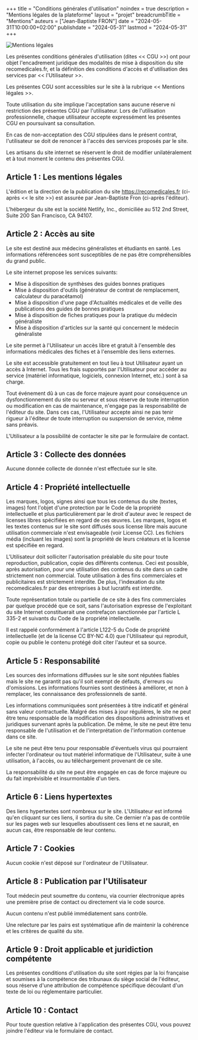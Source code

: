 +++
title = "Conditions générales d'utilisation"
noindex = true
description = "Mentions légales de la plateforme"
layout = "projet"
breadcrumbTitle = "Mentions"
auteurs = ["Jean-Baptiste FRON"]
date = "2024-05-31T10:00:00+02:00"
publishdate = "2024-05-31"
lastmod = "2024-05-31"
+++

<img class="d-block mw-280 mb-5" style="margin-inline: auto" src="/images/icons/contract.svg" alt="Mentions légales" aria-hidden="true">

Les présentes conditions générales d'utilisation (dites << CGU >>) ont pour objet l'encadrement juridique des modalités de mise à disposition du site recomedicales.fr, et la définition des conditions d'accès et d'utilisation des services par << l'Utilisateur >>.

Les présentes CGU sont accessibles sur le site à la rubrique << Mentions légales >>.

Toute utilisation du site implique l'acceptation sans aucune réserve ni restriction des présentes CGU par l'utilisateur. Lors de l'utilisation professionnelle, chaque utilisateur accepte expressément les présentes CGU en poursuivant sa consultation.

En cas de non-acceptation des CGU stipulées dans le présent contrat, l'utilisateur se doit de renoncer à l'accès des services proposés par le site.

Les artisans du site internet se réservent le droit de modifier unilatéralement et à tout moment le contenu des présentes CGU.

## Article 1 : Les mentions légales

L'édition et la direction de la publication du site <https://recomedicales.fr> (ci-après << le site >>) est assurée par Jean-Baptiste Fron (ci-après l'éditeur).

L'hébergeur du site est la société Netlify, Inc., domiciliée au 512 2nd Street, Suite 200 San Francisco, CA 94107.

## Article 2 : Accès au site

Le site est destiné aux médecins généralistes et étudiants en santé. Les informations référencées sont susceptibles de ne pas être compréhensibles du grand public.

Le site internet propose les services suivants:

- Mise à disposition de synthèses des guides bonnes pratiques
- Mise à disposition d'outils (générateur de contrat de remplacement, calculateur du paracétamol)
- Mise à disposition d'une page d'Actualités médicales et de veille des publications des guides de bonnes pratiques
- Mise à disposition de fiches pratiques pour la pratique du médecin généraliste
- Mise à disposition d'articles sur la santé qui concernent le médecin généraliste

Le site permet à l'Utilisateur un accès libre et gratuit à l'ensemble des informations médicales des fiches et à l'ensemble des liens externes.

Le site est accessible gratuitement en tout lieu à tout Utilisateur ayant un accès à Internet. Tous les frais supportés par l'Utilisateur pour accéder au service (matériel informatique, logiciels, connexion Internet, etc.) sont à sa charge.

Tout événement dû à un cas de force majeure ayant pour conséquence un dysfonctionnement du site ou serveur et sous réserve de toute interruption ou modification en cas de maintenance, n'engage pas la responsabilité de l'éditeur du site. Dans ces cas, l'Utilisateur accepte ainsi ne pas tenir rigueur à l'éditeur de toute interruption ou suspension de service, même sans préavis.

L'Utilisateur a la possibilité de contacter le site par le formulaire de contact.

## Article 3 : Collecte des données

Aucune donnée collecte de donnée n'est effectuée sur le site.

## Article 4 : Propriété intellectuelle

Les marques, logos, signes ainsi que tous les contenus du site (textes, images) font l'objet d'une protection par le Code de la propriété intellectuelle et plus particulièrement par le droit d'auteur avec le respect de licenses libres spécifiées en regard de ces œuvres. Les marques, logos et les textes contenus sur le site sont diffusés sous license libre mais aucune utilisation commerciale n'est envisageable (voir License CC). Les fichiers média (incluant les images) sont la propriété de leurs créateurs et la license est spécifiée en regard.

L'Utilisateur doit solliciter l'autorisation préalable du site pour toute reproduction, publication, copie des différents contenus. Ceci est possible, après autorisation, pour une utilisation des contenus du site dans un cadre strictement non commercial. Toute utilisation à des fins commerciales et publicitaires est strictement interdite. De plus, l'indexation du site recomedicales.fr par des entreprises à but lucratifs est interdite.

Toute représentation totale ou partielle de ce site à des fins commerciales par quelque procédé que ce soit, sans l'autorisation expresse de l'exploitant du site Internet constituerait une contrefaçon sanctionnée par l'article L 335-2 et suivants du Code de la propriété intellectuelle.

Il est rappelé conformément à l'article L122-5 du Code de propriété intellectuelle (et de la license CC BY-NC 4.0) que l'Utilisateur qui reproduit, copie ou publie le contenu protégé doit citer l'auteur et sa source.

## Article 5 : Responsabilité

Les sources des informations diffusées sur le site sont réputées fiables mais le site ne garantit pas qu'il soit exempt de défauts, d'erreurs ou d'omissions. Les informations fournies sont destinées à améliorer, et non à remplacer, les connaissance des professionnels de santé.

Les informations communiquées sont présentées à titre indicatif et général sans valeur contractuelle. Malgré des mises à jour régulières, le site ne peut être tenu responsable de la modification des dispositions administratives et juridiques survenant après la publication. De même, le site ne peut être tenu responsable de l'utilisation et de l'interprétation de l'information contenue dans ce site.

Le site ne peut être tenu pour responsable d'éventuels virus qui pourraient infecter l'ordinateur ou tout matériel informatique de l'Utilisateur, suite à une utilisation, à l'accès, ou au téléchargement provenant de ce site.

La responsabilité du site ne peut être engagée en cas de force majeure ou du fait imprévisible et insurmontable d'un tiers.

## Article 6 : Liens hypertextes

Des liens hypertextes sont nombreux sur le site. L'Utilisateur est informé qu'en cliquant sur ces liens, il sortira du site. Ce dernier n'a pas de contrôle sur les pages web sur lesquelles aboutissent ces liens et ne saurait, en aucun cas, être responsable de leur contenu.

## Article 7 : Cookies

Aucun cookie n'est déposé sur l'ordinateur de l'Utilisateur.

## Article 8 : Publication par l'Utilisateur

Tout médecin peut soumettre du contenu, via courrier électronique après une première prise de contact ou directement via le code source.

Aucun contenu n'est publié immédiatement sans contrôle.

Une relecture par les pairs est systématique afin de maintenir la cohérence et les critères de qualité du site.

## Article 9 : Droit applicable et juridiction compétente

Les présentes conditions d'utilisation du site sont régies par la loi française et soumises à la compétence des tribunaux du siège social de l'éditeur, sous réserve d'une attribution de compétence spécifique découlant d'un texte de loi ou réglementaire particulier.

## Article 10 : Contact

Pour toute question relative à l'application des présentes CGU, vous pouvez joindre l'éditeur via le formulaire de contact.
